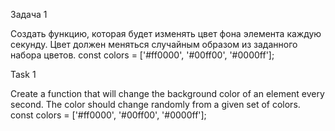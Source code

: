 Задача 1

Создать функцию, которая будет изменять цвет фона элемента каждую секунду. 
Цвет должен меняться случайным образом из заданного набора цветов. 
const colors = ['#ff0000', '#00ff00', '#0000ff'];

Task 1 

Create a function that will change the background color of an element every second.
The color should change randomly from a given set of colors. 
const colors = ['#ff0000', '#00ff00', '#0000ff'];